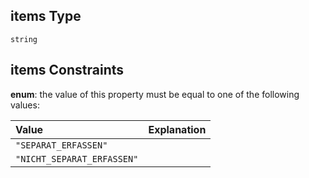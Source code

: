 ## items Type

`string`

## items Constraints

**enum**: the value of this property must be equal to one of the following values:

| Value                      | Explanation |
| :------------------------- | :---------- |
| `"SEPARAT_ERFASSEN"`       |             |
| `"NICHT_SEPARAT_ERFASSEN"` |             |
